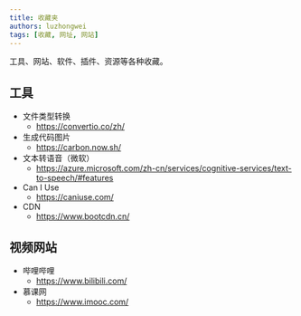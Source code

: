 ```yaml
---
title: 收藏夹
authors: luzhongwei
tags: [收藏, 网址, 网站]
---
```


工具、网站、软件、插件、资源等各种收藏。

<!--truncate-->

## 工具

- 文件类型转换
  - https://convertio.co/zh/
- 生成代码图片
  - https://carbon.now.sh/
- 文本转语音（微软）
  - https://azure.microsoft.com/zh-cn/services/cognitive-services/text-to-speech/#features
- Can I Use
  - https://caniuse.com/
- CDN
  - https://www.bootcdn.cn/

## 视频网站

- 哔哩哔哩
  - https://www.bilibili.com/
- 慕课网
  - https://www.imooc.com/
